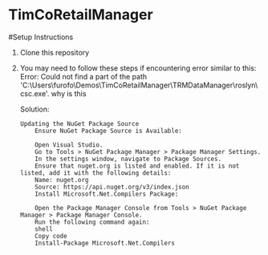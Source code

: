 # TimCoRetailManager

#Setup Instructions

1.  Clone this repository
2.  You may need to follow these steps if encountering error similar to this:
    Error:
    Could not find a part of the path 'C:\Users\furofo\Demos\TimCoRetailManager\TRMDataManager\roslyn\csc.exe'. why is this

    Solution:

        Updating the NuGet Package Source
            Ensure NuGet Package Source is Available:

            Open Visual Studio.
            Go to Tools > NuGet Package Manager > Package Manager Settings.
            In the settings window, navigate to Package Sources.
            Ensure that nuget.org is listed and enabled. If it is not listed, add it with the following details:
            Name: nuget.org
            Source: https://api.nuget.org/v3/index.json
            Install Microsoft.Net.Compilers Package:

            Open the Package Manager Console from Tools > NuGet Package Manager > Package Manager Console.
            Run the following command again:
            shell
            Copy code
            Install-Package Microsoft.Net.Compilers
